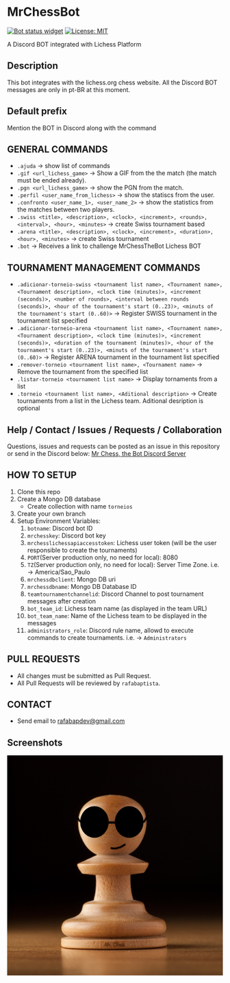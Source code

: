 # MrChessBot

<p>
<a href="https://top.gg/bot/976038110540496976"><img alt="Bot status widget" src="https://top.gg/api/widget/status/976038110540496976.svg"></a>
<a href="https://github.com/UltiRequiem/python-projects-for-intermediates/blob/main/LICENSE"><img alt="License: MIT" src="https://black.readthedocs.io/en/stable/_static/license.svg"></a>
</p>
   
A Discord BOT integrated with Lichess Platform

## Description
This bot integrates with the lichess.org chess website. 
All the Discord BOT messages are only in pt-BR at this moment.

## Default prefix
Mention the BOT in Discord along with the command

## GENERAL COMMANDS 
* `.ajuda` → show list of commands
* `.gif <url_lichess_game>` → Show a GIF from the the match (the match must be ended already).
* `.pgn <url_lichess_game>` → show the PGN from the match.
* `.perfil <user_name_from_lichess>` → show the statiscs from the user.
* `.confronto <user_name_1>, <user_name_2>` → show the statistics from the matches between two players.
* `.swiss <title>, <description>, <clock>, <increment>, <rounds>, <interval>, <hour>, <minutes>` → create Swiss tournament based
* `.arena <title>, <description>, <clock>, <increment>, <duration>, <hour>, <minutes>` → create Swiss tournament
* `.bot` → Receives a link to challenge MrChessTheBot Lichess BOT

## TOURNAMENT MANAGEMENT COMMANDS
* `.adicionar-torneio-swiss <tournament list name>, <Tournament name>, <Tournament description>, <clock time (minutes)>, <increment (seconds)>, <number of rounds>, <interval between rounds (seconds)>, <hour of the tournament's start (0..23)>, <minuts of the tournament's start (0..60)>` → Register SWISS tournament in the tournament list specified
* `.adicionar-torneio-arena <tournament list name>, <Tournament name>, <Tournament description>, <clock time (minutes)>, <increment (seconds)>, <duration of the tournament (minutes)>, <hour of the tournament's start (0..23)>, <minuts of the tournament's start (0..60)>` → Register ARENA tournament in the tournament list specified
* `.remover-torneio <tournament list name>, <Tournament name>` → Remove the tournament from the specified list
* `.listar-torneio <tournament list name>` → Display tornaments from a list
* `.torneio <tournament list name>, <Aditional description>` → Create tournaments from a list in the Lichess team. Aditional desription is optional

## Help / Contact / Issues / Requests / Collaboration
Questions, issues and requests can be posted as an issue in this repository or send in the Discord below:
[Mr Chess, the Bot Discord Server](https://discord.gg/TpDQkekzfX)

## HOW TO SETUP
1) Clone this repo
2) Create a Mongo DB database
    * Create collection with name `torneios`
3) Create your own branch
4) Setup Environment Variables:
    1. `botname`: Discord bot ID
    2. `mrchesskey`: Discord bot key
    3. `mrchesslichessapiaccesstoken`: Lichess user token (will be the user responsible to create the tournaments)
    4. `PORT`(Server production only, no need for local): 8080
    5. `TZ`(Server production only, no need for local): Server Time Zone. i.e. -> America/Sao_Paulo
    6. `mrchessdbclient`: Mongo DB uri
    7. `mrchessdbname`: Mongo DB Database ID
    8. `teamtournamentchannelid`: Discord Channel to post tournament messages after creation
    9. `bot_team_id`: Lichess team name (as displayed in the team URL)
    10. `bot_team_name`: Name of the Lichess team to be displayed in the messages
    11. `administrators_role`: Discord rule name, allowd to execute commands to create tournaments. i.e. -> `Administrators`

## PULL REQUESTS
* All changes must be submitted as Pull Request.
* All Pull Requests will be reviewed by `rafabaptista`.

## CONTACT
* Send email to rafabapdev@gmail.com

## Screenshots
![Mr Chess, the Bot](/media/MrChessBotProfImage.png)
